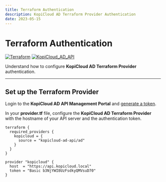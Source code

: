 ```yaml
---
title: Terraform Authentication
description: KopiCloud AD Terraform Provider Authentication
date: 2023-05-15
---
```


# Terraform Authentication
[![Terraform](https://img.shields.io/badge/terraform-v1.3+-blue.svg)](https://www.terraform.io/downloads.html) [![KopiCloud_AD_API](https://img.shields.io/badge/kopiCloud_ad-v1.0+-blueviolet.svg)](https://adapi.kopicloud.com)

Understand how to configure **KopiCloud AD Terraform Provider** authentication.

----

## Set up the Terraform Provider

Login to the **KopiCloud AD API Management Portal** and [generate a token](token-authentication.md).

In your **provider.tf** file, configure the **KopiCloud AD Terraform Provider** with the hostname of your API server and the authentication token.

```
terraform {
  required_providers {
    kopicloud = {
      source = "kopicloud-ad-api/ad"
    }
  }
}

provider "kopicloud" {
  host  = "https://api.kopicloud.local"
  token = "Basic b3NjYWI8UzFsdkyQMVsuD70"
}
```
